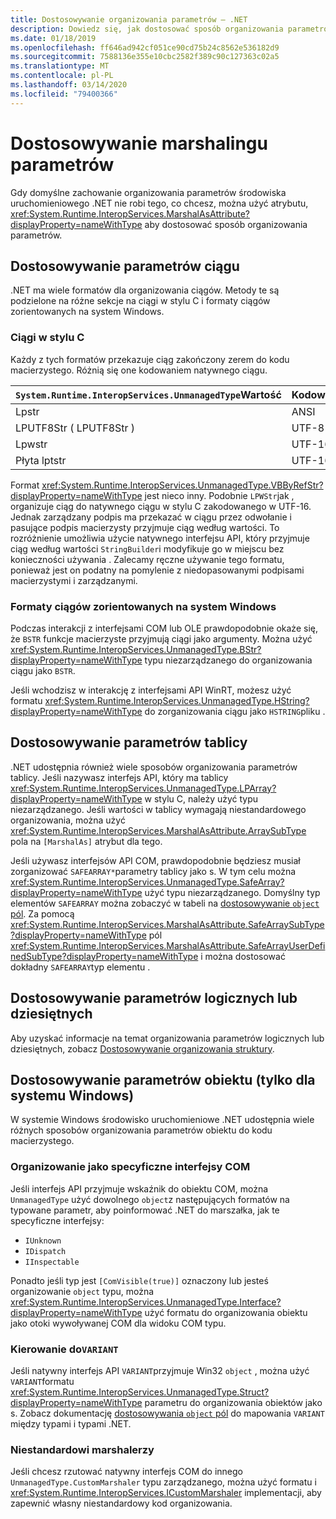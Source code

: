 ```yaml
---
title: Dostosowywanie organizowania parametrów — .NET
description: Dowiedz się, jak dostosować sposób organizowania parametrów przez firmę .NET do reprezentacji macierzystej.
ms.date: 01/18/2019
ms.openlocfilehash: ff646ad942cf051ce90cd75b24c8562e536182d9
ms.sourcegitcommit: 7588136e355e10cbc2582f389c90c127363c02a5
ms.translationtype: MT
ms.contentlocale: pl-PL
ms.lasthandoff: 03/14/2020
ms.locfileid: "79400366"
---
```

# <a name="customizing-parameter-marshaling"></a>Dostosowywanie marshalingu parametrów

Gdy domyślne zachowanie organizowania parametrów środowiska uruchomieniowego .NET nie robi tego, co chcesz, można użyć atrybutu, <xref:System.Runtime.InteropServices.MarshalAsAttribute?displayProperty=nameWithType> aby dostosować sposób organizowania parametrów.

## <a name="customizing-string-parameters"></a>Dostosowywanie parametrów ciągu

.NET ma wiele formatów dla organizowania ciągów. Metody te są podzielone na różne sekcje na ciągi w stylu C i formaty ciągów zorientowanych na system Windows.

### <a name="c-style-strings"></a>Ciągi w stylu C

Każdy z tych formatów przekazuje ciąg zakończony zerem do kodu macierzystego. Różnią się one kodowaniem natywnego ciągu.

| `System.Runtime.InteropServices.UnmanagedType`Wartość | Kodowanie |
|------------------------------------------------------|----------|
| Lpstr | ANSI |
| LPUTF8Str ( LPUTF8Str ) | UTF-8 |
| Lpwstr | UTF-16 |
| Płyta lptstr | UTF-16 |

Format <xref:System.Runtime.InteropServices.UnmanagedType.VBByRefStr?displayProperty=nameWithType> jest nieco inny. Podobnie `LPWStr`jak , organizuje ciąg do natywnego ciągu w stylu C zakodowanego w UTF-16. Jednak zarządzany podpis ma przekazać w ciągu przez odwołanie i pasujące podpis macierzysty przyjmuje ciąg według wartości. To rozróżnienie umożliwia użycie natywnego interfejsu API, który przyjmuje ciąg według wartości `StringBuilder`i modyfikuje go w miejscu bez konieczności używania . Zalecamy ręczne używanie tego formatu, ponieważ jest on podatny na pomylenie z niedopasowanymi podpisami macierzystymi i zarządzanymi.

### <a name="windows-centric-string-formats"></a>Formaty ciągów zorientowanych na system Windows

Podczas interakcji z interfejsami COM lub OLE prawdopodobnie okaże się, że `BSTR` funkcje macierzyste przyjmują ciągi jako argumenty. Można użyć <xref:System.Runtime.InteropServices.UnmanagedType.BStr?displayProperty=nameWithType> typu niezarządzanego do organizowania ciągu jako `BSTR`.

Jeśli wchodzisz w interakcję z interfejsami API WinRT, możesz użyć formatu <xref:System.Runtime.InteropServices.UnmanagedType.HString?displayProperty=nameWithType> do zorganizowania ciągu jako `HSTRING`pliku .

## <a name="customizing-array-parameters"></a>Dostosowywanie parametrów tablicy

.NET udostępnia również wiele sposobów organizowania parametrów tablicy. Jeśli nazywasz interfejs API, który ma tablicy <xref:System.Runtime.InteropServices.UnmanagedType.LPArray?displayProperty=nameWithType> w stylu C, należy użyć typu niezarządzanego. Jeśli wartości w tablicy wymagają niestandardowego organizowania, można użyć <xref:System.Runtime.InteropServices.MarshalAsAttribute.ArraySubType> pola na `[MarshalAs]` atrybut dla tego.

Jeśli używasz interfejsów API COM, prawdopodobnie będziesz musiał zorganizować `SAFEARRAY*`parametry tablicy jako s. W tym celu można <xref:System.Runtime.InteropServices.UnmanagedType.SafeArray?displayProperty=nameWithType> użyć typu niezarządzanego. Domyślny typ elementów `SAFEARRAY` można zobaczyć w tabeli na [dostosowywanie `object` pól](./customize-struct-marshaling.md#marshaling-systemobjects). Za pomocą <xref:System.Runtime.InteropServices.MarshalAsAttribute.SafeArraySubType?displayProperty=nameWithType> pól <xref:System.Runtime.InteropServices.MarshalAsAttribute.SafeArrayUserDefinedSubType?displayProperty=nameWithType> i można dostosować dokładny `SAFEARRAY`typ elementu .

## <a name="customizing-boolean-or-decimal-parameters"></a>Dostosowywanie parametrów logicznych lub dziesiętnych

Aby uzyskać informacje na temat organizowania parametrów logicznych lub dziesiętnych, zobacz [Dostosowywanie organizowania struktury](customize-struct-marshaling.md).

## <a name="customizing-object-parameters-windows-only"></a>Dostosowywanie parametrów obiektu (tylko dla systemu Windows)

W systemie Windows środowisko uruchomieniowe .NET udostępnia wiele różnych sposobów organizowania parametrów obiektu do kodu macierzystego.

### <a name="marshaling-as-specific-com-interfaces"></a>Organizowanie jako specyficzne interfejsy COM

Jeśli interfejs API przyjmuje wskaźnik do obiektu COM, można `UnmanagedType` użyć dowolnego `object`z następujących formatów na typowane parametr, aby poinformować .NET do marszałka, jak te specyficzne interfejsy:

- `IUnknown`
- `IDispatch`
- `IInspectable`

Ponadto jeśli typ jest `[ComVisible(true)]` oznaczony lub jesteś organizowanie `object` typu, można <xref:System.Runtime.InteropServices.UnmanagedType.Interface?displayProperty=nameWithType> użyć formatu do organizowania obiektu jako otoki wywoływanej COM dla widoku COM typu.

### <a name="marshaling-to-a-variant"></a>Kierowanie do`VARIANT`

Jeśli natywny interfejs API `VARIANT`przyjmuje Win32 `object` , można użyć `VARIANT`formatu <xref:System.Runtime.InteropServices.UnmanagedType.Struct?displayProperty=nameWithType> parametru do organizowania obiektów jako s. Zobacz dokumentację [dostosowywania `object` pól](customize-struct-marshaling.md#marshaling-systemobjects) do mapowania `VARIANT` między typami i typami .NET.

### <a name="custom-marshalers"></a>Niestandardowi marshalerzy

Jeśli chcesz rzutować natywny interfejs COM do innego `UnmanagedType.CustomMarshaler` typu zarządzanego, można użyć formatu i <xref:System.Runtime.InteropServices.ICustomMarshaler> implementacji, aby zapewnić własny niestandardowy kod organizowania.
